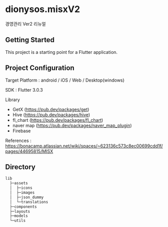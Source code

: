 # dionysos.misxV2

경영관리 Ver2 리뉴얼


## Getting Started

This project is a starting point for a Flutter application.


## Project Configuration

Target Platform : android / iOS / Web / Desktop(windows)

SDK : Flutter 3.0.3

Library 
  - GetX (https://pub.dev/packages/get)
  - Hive (https://pub.dev/packages/hive)
  - fl_chart (https://pub.dev/packages/fl_chart)
  - naver map (https://pub.dev/packages/naver_map_plugin)
  - Firebase

References : https://bonacamp.atlassian.net/wiki/spaces/~623136c573c8ec00699cdd1f/pages/44695815/MISX


## Directory
```bash
lib
  ├─assets
  │  ├─icons
  │  ├─images
  │  ├─json_dummy
  │  └─translations
  ├─components
  ├─layouts
  ├─models
  └─utils
```

